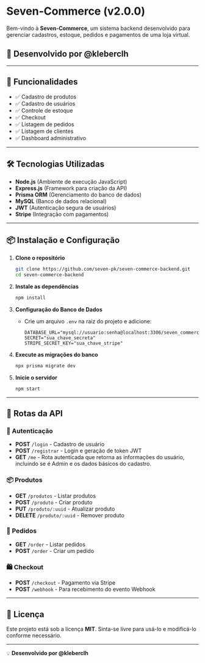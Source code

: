 # Seven-Commerce  (v2.0.0)

Bem-vindo à **Seven-Commerce**, um sistema backend desenvolvido para gerenciar cadastros, estoque, pedidos e pagamentos de uma loja virtual.

## 🚀 Desenvolvido por @kleberclh

---

## 📌 Funcionalidades

- ✅ Cadastro de produtos
- ✅ Cadastro de usuários
- ✅ Controle de estoque
- ✅ Checkout
- ✅ Listagem de pedidos
- ✅ Listagem de clientes
- ✅ Dashboard administrativo

---

## 🛠️ Tecnologias Utilizadas

- **Node.js** (Ambiente de execução JavaScript)
- **Express.js** (Framework para criação da API)
- **Prisma ORM** (Gerenciamento do banco de dados)
- **MySQL** (Banco de dados relacional)
- **JWT** (Autenticação segura de usuários)
- **Stripe** (Integração com pagamentos)

---

## 📦 Instalação e Configuração

1. **Clone o repositório**
   ```sh
   git clone https://github.com/seven-pk/seven-commerce-backend.git
   cd seven-commerce-backend
   ```

2. **Instale as dependências**
   ```sh
   npm install
   ```

3. **Configuração do Banco de Dados**
   - Crie um arquivo `.env` na raiz do projeto e adicione:
     ```env
     DATABASE_URL="mysql://usuario:senha@localhost:3306/seven_commerce"
     SECRET="sua_chave_secreta"
     STRIPE_SECRET_KEY="sua_chave_stripe"
     ```

4. **Execute as migrações do banco**
   ```sh
   npx prisma migrate dev
   ```

5. **Inicie o servidor**
   ```sh
   npm start
   ```

---

## 📡 Rotas da API

### 🔐 Autenticação
- **POST** `/login` - Cadastro de usuário
- **POST** `/registrar` - Login e geração de token JWT
- **GET** `/me` - Rota autenticada que retorna as informações do usuário, incluindo se é Admin e os dados básicos do cadastro.

### 📦 Produtos
- **GET** `/produtos` - Listar produtos
- **POST** `/produto` - Criar produto
- **PUT** `/produto/:uuid` - Atualizar produto
- **DELETE** `/produto/:uuid` - Remover produto

### 🛒 Pedidos
- **GET** `/order` - Listar pedidos
- **POST** `/order` - Criar um pedido

### 🛍️ Checkout
- **POST** `/checkout` - Pagamento via Stripe
- **POST** `/webhook` - Para recebimento do evento Webhook

---


## 📝 Licença

Este projeto está sob a licença **MIT**. Sinta-se livre para usá-lo e modificá-lo conforme necessário.

---

💡 **Desenvolvido por @kleberclh**

